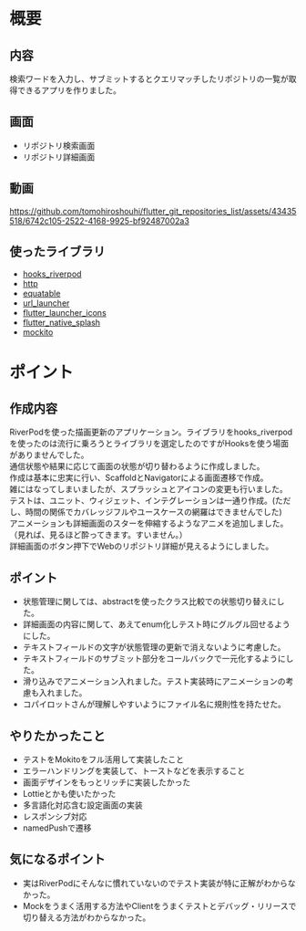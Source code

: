 # 概要
## 内容
検索ワードを入力し、サブミットするとクエリマッチしたリポジトリの一覧が取得できるアプリを作りました。

## 画面
- リポジトリ検索画面
- リポジトリ詳細画面

## 動画

https://github.com/tomohiroshouhi/flutter_git_repositories_list/assets/43435518/6742c105-2522-4168-9925-bf92487002a3



## 使ったライブラリ
- [hooks_riverpod](https://pub.dev/packages/hooks_riverpod)
- [http](https://pub.dev/packages/http)
- [equatable](https://pub.dev/packages/equatable)
- [url_launcher](https://pub.dev/packages/url_launcher)
- [flutter_launcher_icons](https://pub.dev/packages/flutter_launcher_icons)
- [flutter_native_splash](https://pub.dev/packages/flutter_native_splash)
- [mockito](https://pub.dev/packages/mockito)

# ポイント
## 作成内容
RiverPodを使った描画更新のアプリケーション。ライブラリをhooks_riverpodを使ったのは流行に乗ろうとライブラリを選定したのですがHooksを使う場面がありませんでした。<br>
通信状態や結果に応じて画面の状態が切り替わるように作成しました。<br>
作成は基本に忠実に行い、ScaffoldとNavigatorによる画面遷移で作成。<br>
雑にはなってしまいましたが、スプラッシュとアイコンの変更も行いました。<br>
テストは、ユニット、ウィジェット、インテグレーションは一通り作成。(ただし、時間の関係でカバレッジフルやユースケースの網羅はできませんでした)<br>
アニメーションも詳細画面のスターを伸縮するようなアニメを追加しました。（見れば、見るほど酔ってきます。すいません。）<br>
詳細画面のボタン押下でWebのリポジトリ詳細が見えるようにしました。<br>

## ポイント
- 状態管理に関しては、abstractを使ったクラス比較での状態切り替えにした。
- 詳細画面の内容に関して、あえてenum化しテスト時にグルグル回せるようにした。
- テキストフィールドの文字が状態管理の更新で消えないように考慮した。
- テキストフィールドのサブミット部分をコールバックで一元化するようにした。
- 滑り込みでアニメーション入れました。テスト実装時にアニメーションの考慮も入れました。
- コパイロットさんが理解しやすいようにファイル名に規則性を持たせた。

## やりたかったこと
- テストをMokitoをフル活用して実装したこと
- エラーハンドリングを実装して、トーストなどを表示すること
- 画面デザインをもっとリッチに実装したかった
- Lottieとかも使いたかった
- 多言語化対応含む設定画面の実装
- レスポンシブ対応
- namedPushで遷移

## 気になるポイント
- 実はRiverPodにそんなに慣れていないのでテスト実装が特に正解がわからなかった。
- Mockをうまく活用する方法やClientをうまくテストとデバッグ・リリースで切り替える方法がわからなかった。
